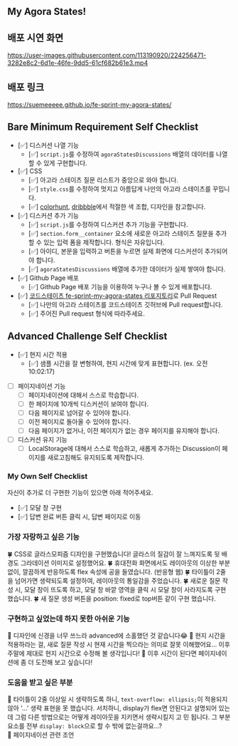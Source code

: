 ## My Agora States!

## 배포 시연 화면

https://user-images.githubusercontent.com/113190920/224256471-3282e8c2-6d1e-46fe-9dd5-61cf682b61e3.mp4

## 배포 링크

https://suemeeeee.github.io/fe-sprint-my-agora-states/

## Bare Minimum Requirement Self Checklist

- [✅] 디스커션 나열 기능
    - [✅] `script.js`를 수정하여 `agoraStatesDiscussions` 배열의 데이터를 나열할 수 있게 구현합니다.
- [✅] CSS
    - [✅] 아고라 스테이츠 질문 리스트가 중앙으로 와야 합니다.
    - [✅] `style.css`를 수정하여 멋지고 아름답게 나만의 아고라 스테이츠를 꾸밉니다.
    - [✅] [colorhunt](https://colorhunt.co/palettes/popular), [dribbble](https://dribbble.com/)에서 적절한 색 조합, 디자인을 참고합니다.
- [✅] 디스커션 추가 기능
    - [✅] `script.js`를 수정하여 디스커션 추가 기능을 구현합니다.
    - [✅] `section.form__container` 요소에 새로운 아고라 스테이츠 질문을 추가할 수 있는 입력 폼을 제작합니다. 형식은 자유입니다.
    - [✅] 아이디, 본문을 입력하고 버튼을 누르면 실제 화면에 디스커션이 추가되어야 합니다.
    - [✅] `agoraStatesDiscussions` 배열에 추가한 데이터가 실제 쌓여야 합니다.
- [✅] Github Page 배포
  - [✅] Github Page 배포 기능을 이용하여 누구나 볼 수 있게 배포합니다.
- [✅] [코드스테이츠 fe-sprint-my-agora-states 리포지토리](https://github.com/codestates-seb/fe-sprint-my-agora-states)로 Pull Request
  - [✅] 나만의 아고라 스테이츠를 코드스테이츠 깃허브에 Pull request합니다.
  - [✅] 주어진 Pull request 형식에 따라주세요.

## Advanced Challenge Self Checklist

- [✅] 현지 시간 적용
    - [✅] 샘플 시간을 잘 변형하여, 현지 시간에 맞게 표현합니다. (ex. 오전 10:02:17)
- [ ] 페이지네이션 기능
    - [ ] 페이지네이션에 대해서 스스로 학습합니다.
    - [ ] 한 페이지에 10개씩 디스커션이 보여야 합니다.
    - [ ] 다음 페이지로 넘어갈 수 있어야 합니다.
    - [ ] 이전 페이지로 돌아올 수 있어야 합니다.
    - [ ] 다음 페이지가 없거나, 이전 페이지가 없는 경우 페이지를 유지해야 합니다.
- [ ] 디스커션 유지 기능
    - [ ] LocalStorage에 대해서 스스로 학습하고, 새롭게 추가하는 Discussion이 페이지를 새로고침해도 유지되도록 제작합니다.

### My Own Self Checklist

자신이 추가로 더 구현한 기능이 있으면 아래 적어주세요.

- [✅] 모달 창 구현   
- [✅] 답변 완료 버튼 클릭 시, 답변 페이지로 이동 

### 가장 자랑하고 싶은 기능

🍀 CSS로 글라스모피즘 디자인을 구현했습니다! 글라스의 질감이 잘 느껴지도록 뒷 배경도 그라데이션 이미지로 설정했어요.
🍀 휴대전화 화면에서도 레이아웃의 이상한 부분 없이, 깔끔하게 반응하도록 flex 속성에 공을 들였습니다. (반응형 웹)
🍀 타이틀이 2줄을 넘어가면 생략되도록 설정하여, 레이아웃의 통일감을 주었습니다. 
🍀 새로운 질문 작성 시, 모달 창이 뜨도록 하고, 모달 창 바깥 영역을 클릭 시 모달 창이 사라지도록 구현했습니다. 
🍀 새 질문 생성 버튼을 position: fixed로 top버튼 같이 구현 했습니다. 

### 구현하고 싶었는데 하지 못한 아쉬운 기능

🌱 디자인에 신경을 너무 쓰느라 advanced에 소홀했던 것 같습니다😂 
🌱 현지 시간을 적용하라는 걸, 새로 질문 작성 시 현재 시간을 찍으라는 의미로 잘못 이해했어요... 
      이후 주말에 제대로 현지 시간으로 수정해 볼 생각입니다!
🌱 이후 시간이 된다면 페이지네이션에 좀 더 도전해 보고 싶습니다!  

### 도움을 받고 싶은 부분

🌱  타이틀이 2줄 이상일 시 생략하도록 하니, `text-overflow: ellipsis;`이 적용되지 않아 '...' 생략 표현을 못 했습니다. 
       서치하니, display가 flex면 안된다고 설명되어 있는데 그럼 다른 방법으로는 어떻게 레이아웃을 지키면서 생략시킬지 고 
       민 됩니다. 그 부분 요소를 전부 `display: block`으로 할 수 밖에  없는걸까요...?  
🌱 페이지네이션 관련 조언 

